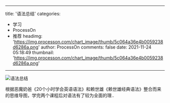 
---
title: '语法总结'
categories: 
 - 学习
 - ProcessOn
 - 推荐
headimg: 'https://img.processon.com/chart_image/thumb/5c064a36e4b0059238d6286a.png'
author: ProcessOn
comments: false
date: 2021-11-24 05:18:49
thumbnail: 'https://img.processon.com/chart_image/thumb/5c064a36e4b0059238d6286a.png'
---

<div>   
<img class="thumb" alt="语法总结" src="https://img.processon.com/chart_image/thumb/5c064a36e4b0059238d6286a.png" referrerpolicy="no-referrer">
<p>根据恶魔奶爸《20个小时学会英语语法》和赖世雄《赖世雄经典语法》整合而来的思维导图，学完两个课程后对语法有了较为全面的理..</p>  
</div>
            